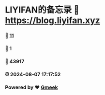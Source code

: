 # LIYIFAN的备忘录 :link: https://blog.liyifan.xyz 
### :page_facing_up: [11](https://blog.liyifan.xyz/tag.html) 
### :speech_balloon: 1 
### :hibiscus: 43917 
### :alarm_clock: 2024-08-07 17:17:52 
### Powered by :heart: [Gmeek](https://github.com/Meekdai/Gmeek)
